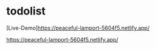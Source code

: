 # todolist

[Live-Demo]https://peaceful-lamport-5604f5.netlify.app/

https://peaceful-lamport-5604f5.netlify.app/

